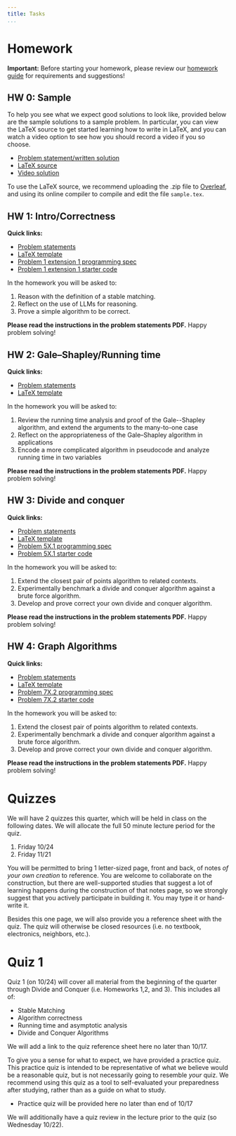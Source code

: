```yaml
---
title: Tasks
...
```


# Homework

**Important:** Before starting your homework, please review our [homework guide](./guides.html#guide-to-homework) for requirements and suggestions!


## HW 0: Sample

To help you see what we expect good solutions to look like, provided below are the sample solutions to a sample problem. In particular, you can view the LaTeX source to get started learning how to write in LaTeX, and you can watch a video option to see how you should record a video if you so choose.

* [Problem statement/written solution](files/homework/sample/sample.pdf)
* [LaTeX source](files/homework/sample/sample.zip)
* [Video solution](files/homework/sample/sample.mp4)

To use the LaTeX source, we recommend uploading the .zip file to [Overleaf](https://www.overleaf.com), and using its online compiler to compile and edit the file `sample.tex`. 

## HW 1: Intro/<wbr>Correctness

**Quick links:**

- [Problem statements](files/homework/hw1/hw1.pdf)
- [LaTeX template](files/homework/hw1/hw1.zip)
- [Problem 1 extension 1 programming spec](https://docs.google.com/document/d/e/2PACX-1vSTTKuxOrmNvc4y8pgdwg15vP1qehJP0ykoVPUVYyFGDE-SIvcvoHfNXFa8c3n2_61EHHudH5Bs85Bq/pub)
- [Problem 1 extension 1 starter code](files/homework/hw1/hw1_p1_x2.zip)

In the homework you will be asked to:

1. Reason with the definition of a stable matching.
1. Reflect on the use of LLMs for reasoning.
1. Prove a simple algorithm to be correct.

**Please read the instructions in the problem statements PDF.** Happy problem solving!

## HW 2: Gale&ndash;Shapley/Running time

**Quick links:**

- [Problem statements](files/homework/hw2/hw2.pdf)
- [LaTeX template](files/homework/hw2/hw2.zip)

In the homework you will be asked to:

1. Review the running time analysis and proof of the Gale--Shapley algorithm, and extend the arguments to the many-to-one case
1. Reflect on the appropriateness of the Gale&ndash;Shapley algorithm in applications
1. Encode a more complicated algorithm in pseudocode and analyze running time in two variables

**Please read the instructions in the problem statements PDF.** Happy problem solving!

## HW 3: Divide and conquer

**Quick links:**

- [Problem statements](files/homework/hw3/hw3.pdf)
- [LaTeX template](files/homework/hw3/hw3.zip)
- [Problem 5X.1 programming spec](https://docs.google.com/document/d/e/2PACX-1vQfSAoKmu5_8oC0gyRd2hUerurZCoSjM0wCuoAE3wvu7x_IaLKOIxm1FmKiHYJqNWXgEjrf31fm043A/pub)
- [Problem 5X.1 starter code](files/homework/hw3/hw3_p5_x1.zip)

In the homework you will be asked to:

1. Extend the closest pair of points algorithm to related contexts.
1. Experimentally benchmark a divide and conquer algorithm against a brute force algorithm.
1. Develop and prove correct your own divide and conquer algorithm.

**Please read the instructions in the problem statements PDF.** Happy problem solving!

## HW 4: Graph Algorithms

**Quick links:**

- [Problem statements](files/homework/hw4/hw4.pdf)
- [LaTeX template](files/homework/hw4/hw4.zip)
- [Problem 7X.2 programming spec](https://docs.google.com/document/d/e/2PACX-1vSuCFZK5uPf929Z4_PFpewUwX4aiR0A--DEHlE52iu9wrCRLV8-Jm3jDD8-0-Ww2Uo3WTANfQv1eU0W/pub)
- [Problem 7X.2 starter code](files/homework/hw4/hw4_p7_x2.zip)

In the homework you will be asked to:

1. Extend the closest pair of points algorithm to related contexts.
1. Experimentally benchmark a divide and conquer algorithm against a brute force algorithm.
1. Develop and prove correct your own divide and conquer algorithm.

**Please read the instructions in the problem statements PDF.** Happy problem solving!

# Quizzes

We will have 2 quizzes this quarter, which will be held in class on the following dates. We will allocate the full 50 minute lecture period for the quiz.

1. Friday 10/24
1. Friday 11/21

You will be permitted to bring 1 letter-sized page, front and back, of notes *of your own creation* to reference. You are welcome to collaborate on the construction, but there are well-supported studies that suggest a lot of learning happens during the construction of that notes page, so we strongly suggest that you actively participate in building it. You may type it or hand-write it. 

Besides this one page, we will also provide you a reference sheet with the quiz. The quiz will otherwise be closed resources (i.e. no textbook, electronics, neighbors, etc.).



# Quiz 1

Quiz 1 (on 10/24) will cover all material from the beginning of the quarter through Divide and Conquer (i.e. Homeworks 1,2, and 3). This includes all of:

- Stable Matching
- Algorithm correctness
- Running time and asymptotic analysis
- Divide and Conquer Algorithms

We will add a link to the quiz reference sheet here no later than 10/17.

To give you a sense for what to expect, we have provided a practice quiz. This practice quiz is intended to be representative of what we believe would be a reasonable quiz, but is not necessarily going to resemble *your* quiz. We recommend using this quiz as a tool to self-evaluated your preparedness after studying, rather than as a guide on what to study.

- Practice quiz will be provided here no later than end of 10/17

We will additionally have a quiz review in the lecture prior to the quiz (so Wednesday 10/22). 

<!-- 
## Quiz 2

Quiz 2 (on 11/21) will cover all material from the end of quiz 1 content through Greedy Algorithms (i.e. Homeworks 4,5, and 6). This includes all of:

- Graph Algorithms
- Dynamic Programming Algorithms
- Greedy Algorithms

## Final
Your final exam will occur at 2:30pm on Monday March 17. Because the course scheduled into the final exam block after ours does not have a final exam, you will have until 5:20pm to take the exam. Again, if you have anticipated conflicts with this time, please let Prof. Brunelle.

You will be permitted 1 letter-sized page, front and back, of notes to reference for the exam. You are welcome to construct that independently or in groups. You may type it or hand-write it. Besides this one page, the exam will otherwise be closed resources (i.e. no textbook, electronics, neighbors, etc.). The exam will additionally have some information provided for you (see what will be included by looking at the practice exam below). It's wortwhile to keep in mind what we include there when designing your personal notes sheet.

The exam is cumulative, and so may include any topic from the entire quarter. In particular, this means all midterm content as well as:

- Max flow, min cut, and applications thereof
- Linear Programming
- NP Completeness

Expect the exam to contain roughly 8 short answer questions and roughly 4 long-form questions (the exact numbers will depend on the diffucly level of the specific questions selected). We have provided a sample exam below. Note that this sample exam is actually slightly longer than the actual final will be (it has 10 short answer and 6 long-form questions). We provided more questions in the practice in order to demonstrate a broader variety of questions you might see on the actual exam.

[practice final](files/exams/practice-final.pdf) ([solutions](files/exams/practice-final-solutions.pdf))

We will discuss this practice exam during a review session on Friday 3/14 4:30pm-6:30pm in CSE2 room G20. -->
